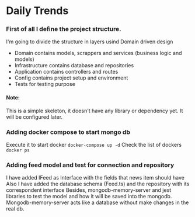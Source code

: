 # Daily Trends

### First of all I define the project structure.
I'm going to divide the structure in layers usind Domain driven design

- Domain contains models, scrappers and services (business logic and models)
- Infrastructure contains database and repositories
- Application contains controllers and routes
- Config contains project setup and environment
- Tests for testing purpose

#### Note: 
This is a simple skeleton, it doesn't have any library or dependency yet. 
It will be configured later.

### Adding docker compose to start mongo db

Execute it to start docker
`docker-compose up -d`
Check the list of dockers
`docker ps`

### Adding feed model and test for connection and repository
I have added IFeed as Interface with the fields that news item should have  
Also I have added the database schema (Feed.ts) and the repository with 
its correspondent interface
Besides, mongodb-memory-server and jest libraries to test the model and 
how it will be saved into the mongodb. Mongodb-memory-server acts like a 
database without make changes in the real db.
